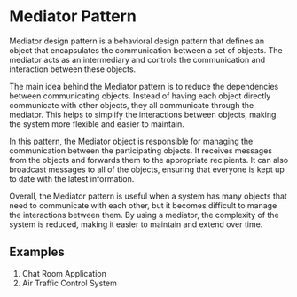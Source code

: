 # Mediator Pattern
Mediator design pattern is a behavioral design pattern that defines an object that encapsulates the communication between a set of objects. The mediator acts as an intermediary and controls the communication and interaction between these objects.

The main idea behind the Mediator pattern is to reduce the dependencies between communicating objects. Instead of having each object directly communicate with other objects, they all communicate through the mediator. This helps to simplify the interactions between objects, making the system more flexible and easier to maintain.

In this pattern, the Mediator object is responsible for managing the communication between the participating objects. It receives messages from the objects and forwards them to the appropriate recipients. It can also broadcast messages to all of the objects, ensuring that everyone is kept up to date with the latest information.

Overall, the Mediator pattern is useful when a system has many objects that need to communicate with each other, but it becomes difficult to manage the interactions between them. By using a mediator, the complexity of the system is reduced, making it easier to maintain and extend over time.

## Examples
1. Chat Room Application
2. Air Traffic Control System